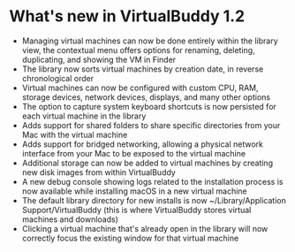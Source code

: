 # What's new in VirtualBuddy 1.2

- Managing virtual machines can now be done entirely within the library view, the contextual menu offers options for renaming, deleting, duplicating, and showing the VM in Finder
- The library now sorts virtual machines by creation date, in reverse chronological order
- Virtual machines can now be configured with custom CPU, RAM, storage devices, network devices, displays, and many other options
- The option to capture system keyboard shortcuts is now persisted for each virtual machine in the library
- Adds support for shared folders to share specific directories from your Mac with the virtual machine
- Adds support for bridged networking, allowing a physical network interface from your Mac to be exposed to the virtual machine
- Additional storage can now be added to virtual machines by creating new disk images from within VirtualBuddy
- A new debug console showing logs related to the installation process is now available while installing macOS in a new virtual machine
- The default library directory for new installs is now ~/Library/Application Support/VirtualBuddy (this is where VirtualBuddy stores virtual machines and downloads)
- Clicking a virtual machine that's already open in the library will now correctly focus the existing window for that virtual machine